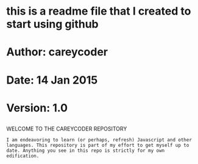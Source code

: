 # this is a readme file that I created to start using github
# Author: careycoder
# Date: 14 Jan 2015
# Version: 1.0
##

WELCOME TO THE CAREYCODER REPOSITORY

	I am endeavoring to learn (or perhaps, refresh) Javascript and other languages. This repository is part of my effort to get myself up to date. Anything you see in this repo is strictly for my own edification.